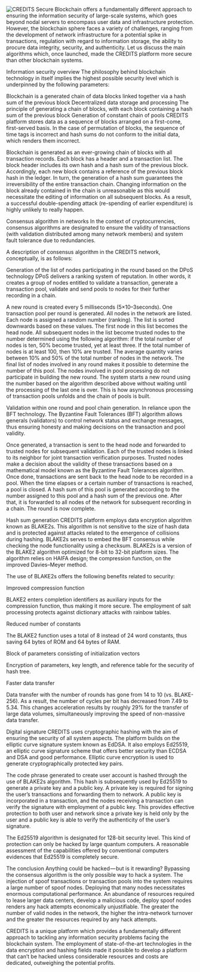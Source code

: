 ![CREDITS Secure](https://d.radikal.ru/d08/1805/e5/ea83d9047e79.jpg)
Blockchain offers a fundamentally different approach to ensuring the information security of large-scale systems, which goes beyond nodal servers to encompass user data and infrastructure protection. However, the blockchain sphere faces a variety of challenges, ranging from the development of network infrastructure for a potential spike in transactions, regulation with regard to information storage, the ability to procure data integrity, security, and authenticity. Let us discuss the main algorithms which, once launched, made the CREDITS platform more secure than other blockchain systems.

Information security overview
The philosophy behind blockchain technology in itself implies the highest possible security level which is underpinned by the following parameters:

Blockchain is a generated chain of data blocks linked together via a hash sum of the previous block
Decentralized data storage and processing
The principle of generating a chain of blocks, with each block containing a hash sum of the previous block
Generation of constant chain of pools
CREDITS platform stores data as a sequence of blocks arranged on a first-come, first-served basis. In the case of permutation of blocks, the sequence of time tags is incorrect and hash sums do not conform to the initial data, which renders them incorrect.

Blockchain is generated as an ever-growing chain of blocks with all transaction records. Each block has a header and a transaction list. The block header includes its own hash and a hash sum of the previous block. Accordingly, each new block contains a reference of the previous block hash in the ledger. In turn, the generation of a hash sum guarantees the irreversibility of the entire transaction chain. Changing information on the block already contained in the chain is unreasonable as this would necessitate the editing of information on all subsequent blocks. As a result, a successful double-spending attack (re-spending of earlier expenditure) is highly unlikely to really happen.


Consensus algorithm in networks
In the context of cryptocurrencies, consensus algorithms are designated to ensure the validity of transactions (with validation distributed among many network members) and system fault tolerance due to redundancies.

A description of consensus algorithm in the CREDITS network, conceptually, is as follows:

Generation of the list of nodes participating in the round based on the DPoS technology
DPoS delivers a ranking system of reputation. In other words, it creates a group of nodes entitled to validate a transaction, generate a transaction pool, validate and send pools to nodes for their further recording in a chain.

A new round is created every 5 milliseconds (5×10–3seconds). One transaction pool per round is generated. All nodes in the network are listed. Each node is assigned a random number (ranking). The list is sorted downwards based on these values. The first node in this list becomes the head node. All subsequent nodes in the list become trusted nodes to the number determined using the following algorithm: if the total number of nodes is ten, 50% become trusted, yet at least three. If the total number of nodes is at least 100, then 10% are trusted. The average quantity varies between 10% and 50% of the total number of nodes in the network. The final list of nodes involved in any round makes it possible to determine the number of this pool. The nodes involved in pool processing do not participate in building the new round. The system starts a new round using the number based on the algorithm described above without waiting until the processing of the last one is over. This is how asynchronous processing of transaction pools unfolds and the chain of pools is built.

Validation within one round and pool chain generation. In reliance upon the BFT technology.
The Byzantine Fault Tolerances (BFT) algorithm allows generals (validators) to control network status and exchange messages, thus ensuring honesty and making decisions on the transaction and pool validity.

Once generated, a transaction is sent to the head node and forwarded to trusted nodes for subsequent validation. Each of the trusted nodes is linked to its neighbor for joint transaction verification purposes. Trusted nodes make a decision about the validity of these transactions based on a mathematical model known as the Byzantine Fault Tolerances algorithm. Once done, transactions are sent back to the head node to be recorded in a pool. When the time elapses or a certain number of transactions is reached, a pool is closed. A hash sum of this pool is generated according to the number assigned to this pool and a hash sum of the previous one. After that, it is forwarded to all nodes of the network for subsequent recording in a chain. The round is now complete.

Hash sum generation
CREDITS platform employs data encryption algorithm known as BLAKE2s. This algorithm is not sensitive to the size of hash data and is protected against attacks related to the emergence of collisions during hashing. BLAKE2s serves to embed the BFT consensus while checking the node functionality using a checksum. BLAKE2s is a version of the BLAKE2 algorithm optimized for 8-bit to 32-bit platform sizes. The algorithm relies on HAIFA design; the compression function, on the improved Davies–Meyer method.

The use of BLAKE2s offers the following benefits related to security:

Improved compression function

BLAKE2 enters completion identifiers as auxiliary inputs for the compression function, thus making it more secure. The employment of salt processing protects against dictionary attacks with rainbow tables.

Reduced number of constants

The BLAKE2 function uses a total of 8 instead of 24 word constants, thus saving 64 bytes of ROM and 64 bytes of RAM.

Block of parameters consisting of initialization vectors

Encryption of parameters, key length, and reference table for the security of hash tree.

Faster data transfer

Data transfer with the number of rounds has gone from 14 to 10 (vs. BLAKE-256). As a result, the number of cycles per bit has decreased from 7.49 to 5.34. This changes acceleration results by roughly 29% for the transfer of large data volumes, simultaneously improving the speed of non-massive data transfer.

Digital signature
CREDITS uses cryptographic hashing with the aim of ensuring the security of all system aspects. The platform builds on the elliptic curve signature system known as EdDSA. It also employs Ed25519, an elliptic curve signature scheme that offers better security than ECDSA and DSA and good performance. Elliptic curve encryption is used to generate cryptographically protected key pairs.

The code phrase generated to create user account is hashed through the use of BLAKE2s algorithm. This hash is subsequently used by Ed25519 to generate a private key and a public key. A private key is required for signing the user’s transactions and forwarding them to network. A public key is incorporated in a transaction, and the nodes receiving a transaction can verify the signature with employment of a public key. This provides effective protection to both user and network since a private key is held only by the user and a public key is able to verify the authenticity of the user’s signature.

The Ed25519 algorithm is designated for 128-bit security level. This kind of protection can only be hacked by large quantum computers. A reasonable assessment of the capabilities offered by conventional computers evidences that Ed25519 is completely secure.

The conclusion
Anything could be hacked — but is it rewarding? Bypassing the consensus algorithm is the only possible way to hack a system. The injection of spoof transactions or transaction pools into the system requires a large number of spoof nodes. Deploying that many nodes necessitates enormous computational performance. An abundance of resources required to lease larger data centers, develop a malicious code, deploy spoof nodes renders any hack attempts economically unjustifiable. The greater the number of valid nodes in the network, the higher the intra-network turnover and the greater the resources required by any hack attempts.

CREDITS is a unique platform which provides a fundamentally different approach to tackling any information security problems facing the blockchain system. The employment of state-of-the-art technologies in the data encryption and hashing fields made it possible to develop a platform that can’t be hacked unless considerable resources and costs are dedicated, outweighing the potential profits.

